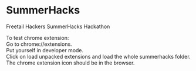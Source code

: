 # SummerHacks
Freetail Hackers SummerHacks Hackathon


To test chrome extension:\
Go to chrome://extensions.\
Put yourself in developer mode.\
Click on load unpacked extensions and load the whole summerhacks folder.\
The chrome extension icon should be in the browser.
